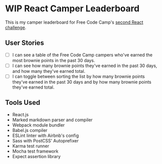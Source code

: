 # WIP React Camper Leaderboard

This is my camper leaderboard for Free Code Camp's [second React challenge](https://www.freecodecamp.com/challenges/build-a-camper-leaderboard).

## User Stories

- [ ] I can see a table of the Free Code Camp campers who've earned the most brownie points in the past 30 days.
- [ ] I can see how many brownie points they've earned in the past 30 days, and how many they've earned total.
- [ ] I can toggle between sorting the list by how many brownie points they've earned in the past 30 days and by how many brownie points they've earned total.

## Tools Used

- React.js
- Marked markdown parser and compiler
- Webpack module bundler
- Babel.js compiler
- ESLint linter with Airbnb's config
- Sass with PostCSS' Autoprefixer
- Karma test runner
- Mocha test framework
- Expect assertion library
